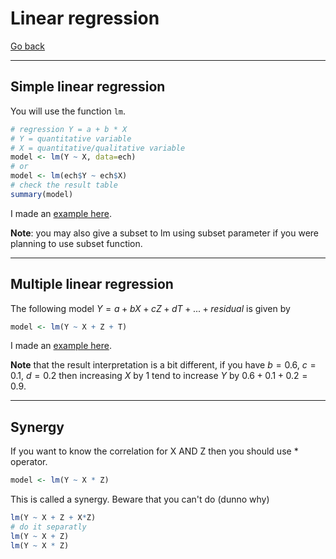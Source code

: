 # Linear regression

[Go back](..)

<hr class="sr">

## Simple linear regression

You will use the function ``lm``.

```r
# regression Y = a + b * X
# Y = quantitative variable
# X = quantitative/qualitative variable
model <- lm(Y ~ X, data=ech)
# or
model <- lm(ech$Y ~ ech$X)
# check the result table
summary(model)
```

I made an [example here](examples/slr.md).

**Note**: you may also give a subset
to lm using subset parameter
if you were planning to use
subset function.

<hr class="sr">

## Multiple linear regression

The following model $Y = a + b X + c Z + d T + ... + residual$
is given by

```r
model <- lm(Y ~ X + Z + T)
```

I made an [example here](examples/mlr.md).

**Note** that the result interpretation is a bit different,
if you have $b = 0.6$, $c = 0.1$, $d = 0.2$ then increasing
$X$ by 1 tend to increase $Y$ by $0.6+0.1+0.2=0.9$.

<hr class="sl">

## Synergy

If you want to know the correlation
for $\text{X AND Z}$ then you should use $*$ operator.

```r
model <- lm(Y ~ X * Z)
```

This is called a synergy. Beware that you can't
do (dunno why)

```r
lm(Y ~ X + Z + X*Z)
# do it separatly
lm(Y ~ X + Z)
lm(Y ~ X * Z)
```